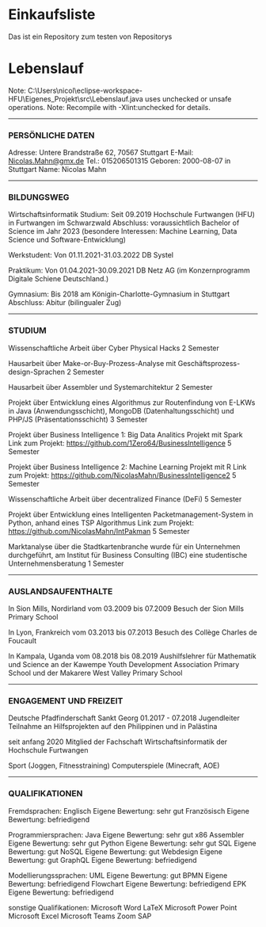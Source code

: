 # Einkaufsliste
Das ist ein Repository zum testen von Repositorys


# Lebenslauf
Note: C:\Users\nicol\eclipse-workspace-HFU\Eigenes_Projekt\src\Lebenslauf.java uses unchecked or unsafe operations.
Note: Recompile with -Xlint:unchecked for details.

-------------------------------------------------------------------------------------------------------------
### PERSÖNLICHE DATEN

Adresse: Untere Brandstraße 62, 70567 Stuttgart
E-Mail: Nicolas.Mahn@gmx.de
Tel.: 015206501315
Geboren: 2000-08-07 in Stuttgart
Name: Nicolas Mahn


-------------------------------------------------------------------------------------------------------------
### BILDUNGSWEG

Wirtschaftsinformatik Studium: Seit 09.2019
                               Hochschule Furtwangen (HFU) in Furtwangen im Schwarzwald
                               Abschluss: voraussichtlich Bachelor of Science im Jahr 2023
                               (besondere Interessen: Machine Learning, Data Science und Software-Entwicklung)

Werkstudent: Von 01.11.2021-31.03.2022
             DB Systel

Praktikum: Von 01.04.2021-30.09.2021
           DB Netz AG
           (im Konzernprogramm Digitale Schiene Deutschland.)

Gymnasium: Bis 2018
           am Königin-Charlotte-Gymnasium in Stuttgart
           Abschluss: Abitur
           (bilingualer Zug)


-------------------------------------------------------------------------------------------------------------
### STUDIUM

Wissenschaftliche Arbeit über Cyber Physical Hacks
        2 Semester

Hausarbeit über Make-or-Buy-Prozess-Analyse mit Geschäftsprozess-design-Sprachen
        2 Semester

Hausarbeit über Assembler und Systemarchitektur
        2 Semester

Projekt über Entwicklung eines Algorithmus zur Routenfindung von E-LKWs in Java
(Anwendungsschicht), MongoDB (Datenhaltungsschicht) und PHP/JS (Präsentationsschicht)
        3 Semester

Projekt über Business Intelligence 1: Big Data Analitics Projekt mit Spark
        Link zum Projekt: https://github.com/1Zero64/BusinessIntelligence
        5 Semester

Projekt über Business Intelligence 2: Machine Learning Projekt mit R
        Link zum Projekt: https://github.com/NicolasMahn/BusinessIntelligence2
        5 Semester

Wissenschaftliche Arbeit über decentralized Finance (DeFi)
        5 Semester

Projekt über Entwicklung eines Intelligenten Packetmanagement-System in Python, anhand eines TSP Algorithmus
        Link zum Projekt: https://github.com/NicolasMahn/IntPakman
        5 Semester

Marktanalyse über die Stadtkartenbranche wurde für ein Unternehmen durchgeführt,
am Institut für Business Consulting (IBC) eine studentische Unternehmensberatung
        1 Semester



-------------------------------------------------------------------------------------------------------------
### AUSLANDSAUFENTHALTE

In Sion Mills, Nordirland vom 03.2009 bis 07.2009
                          Besuch der Sion Mills Primary School

In Lyon, Frankreich vom 03.2013 bis 07.2013
                    Besuch des Collège Charles de Foucault

In Kampala, Uganda vom 08.2018 bis 08.2019
                   Aushilfslehrer für Mathematik und Science an der Kawempe Youth Development Association
                   Primary School und der Makarere West Valley Primary School


-------------------------------------------------------------------------------------------------------------
### ENGAGEMENT UND FREIZEIT

Deutsche Pfadfinderschaft Sankt Georg
01.2017 - 07.2018 Jugendleiter
Teilnahme an Hilfsprojekten auf den Philippinen und in Palästina

seit anfang 2020 Mitglied der Fachschaft Wirtschaftsinformatik der Hochschule Furtwangen

Sport (Joggen, Fitnesstraining)
Computerspiele (Minecraft, AOE)


-------------------------------------------------------------------------------------------------------------
### QUALIFIKATIONEN

Fremdsprachen: Englisch       Eigene Bewertung: sehr gut
               Französisch    Eigene Bewertung: befriedigend

Programmiersprachen: Java           Eigene Bewertung: sehr gut
                     x86 Assembler  Eigene Bewertung: sehr gut
                     Python         Eigene Bewertung: sehr gut
                     SQL            Eigene Bewertung: gut
                     NoSQL          Eigene Bewertung: gut
                     Webdesign      Eigene Bewertung: gut
                     GraphQL        Eigene Bewertung: befriedigend

Modellierungssprachen: UML            Eigene Bewertung: gut
                       BPMN           Eigene Bewertung: befriedigend
                       Flowchart      Eigene Bewertung: befriedigend
                       EPK            Eigene Bewertung: befriedigend

sonstige Qualifikationen: Microsoft Word
                          LaTeX
                          Microsoft Power Point
                          Microsoft Excel
                          Microsoft Teams
                          Zoom
                          SAP

